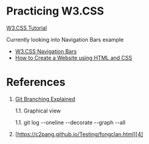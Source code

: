 # Practicing W3.CSS

[W3.CSS Tutorial][2]

Currently looking into Navigation Bars example

- [W3.CSS Navigation Bars][3]
- [How to Create a Website using HTML and CSS][1]

# References

1. [Git Branching Explained][5]

    1.1. Graphical view

    1.1. git log --oneline --decorate --graph --all

1. [https://c2pang.github.io/Testing/fongclan.html][4]

[1]: https://www.browserstack.com/guide/build-a-website-using-html-css
[2]: https://www.w3schools.com/w3css/default.asp
[3]: https://www.w3schools.com/w3css/w3css_navigation.asp
[4]: https://c2pang.github.io/Testing/fongclan.html
[5]: https://git-scm.com/book/en/v2/Git-Branching-Branches-in-a-Nutshell